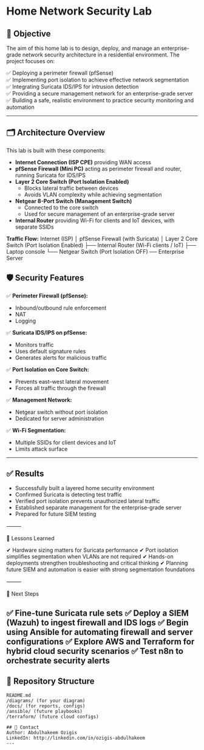 # Home Network Security Lab
## 📌 Objective

The aim of this home lab is to design, deploy, and manage an enterprise-grade network security architecture in a residential environment. The project focuses on:

✅ Deploying a perimeter firewall (pfSense)  
✅ Implementing port isolation to achieve effective network segmentation  
✅ Integrating Suricata IDS/IPS for intrusion detection  
✅ Providing a secure management network for an enterprise-grade server  
✅ Building a safe, realistic environment to practice security monitoring and automation  

---

## 🗂 Architecture Overview

This lab is built with these components:

- **Internet Connection (ISP CPE)** providing WAN access  
- **pfSense Firewall (Mini PC)** acting as perimeter firewall and router, running Suricata for IDS/IPS  
- **Layer 2 Core Switch (Port Isolation Enabled)**  
  - Blocks lateral traffic between devices  
  - Avoids VLAN complexity while achieving segmentation  
- **Netgear 8-Port Switch (Management Switch)**  
  - Connected to the core switch  
  - Used for secure management of an enterprise-grade server  
- **Internal Router** providing Wi-Fi for clients and IoT devices, with separate SSIDs  

**Traffic Flow:**
Internet (ISP)
│
pfSense Firewall (with Suricata)
│
Layer 2 Core Switch (Port Isolation Enabled)
├── Internal Router (Wi-Fi clients / IoT)
├── Laptop console
└── Netgear Switch (Port Isolation OFF) ── Enterprise Server
## 🛡️ Security Features

✅ **Perimeter Firewall (pfSense):**  
- Inbound/outbound rule enforcement  
- NAT  
- Logging  

✅ **Suricata IDS/IPS on pfSense:**  
- Monitors traffic  
- Uses default signature rules  
- Generates alerts for malicious traffic  

✅ **Port Isolation on Core Switch:**  
- Prevents east–west lateral movement  
- Forces all traffic through the firewall  

✅ **Management Network:**  
- Netgear switch without port isolation  
- Dedicated for server administration  

✅ **Wi-Fi Segmentation:**  
- Multiple SSIDs for client devices and IoT  
- Limits attack surface  

---
## ✅ Results
-	Successfully built a layered home security environment
- Confirmed Suricata is detecting test traffic
- Verified port isolation prevents unauthorized lateral traffic
- Established separate management for the enterprise-grade server
- Prepared for future SIEM testing

⸻

📝 Lessons Learned

✔ Hardware sizing matters for Suricata performance
✔ Port isolation simplifies segmentation when VLANs are not required
✔ Hands-on deployments strengthen troubleshooting and critical thinking
✔ Planning future SIEM and automation is easier with strong segmentation foundations

⸻

🚀 Next Steps

✅ Fine-tune Suricata rule sets
✅ Deploy a SIEM (Wazuh) to ingest firewall and IDS logs
✅ Begin using Ansible for automating firewall and server configurations
✅ Explore AWS and Terraform for hybrid cloud security scenarios
✅ Test n8n to orchestrate security alerts
---

## 📂 Repository Structure

```plaintext
README.md
/diagrams/ (for your diagram)
/docs/ (for reports, configs)
/ansible/ (future playbooks)
/terraform/ (future cloud configs)

## 📣 Contact
Author: Abdulhakeem Ozigis
LinkedIn: http://linkedin.com/in/ozigis-abdulhakeem
---
